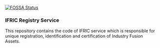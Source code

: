 [![FOSSA Status](https://app.fossa.com/api/projects/git%2Bgithub.com%2FIndustryFusion%2Ficidservice-poc.svg?type=shield&issueType=license)](https://app.fossa.com/projects/git%2Bgithub.com%2FIndustryFusion%2Ficidservice-poc?ref=badge_shield&issueType=license)


### IFRIC Registry Service

This repository contains the code of IFRIC service which is responsible for unique registration, identification and certification of Industry Fusion Assets.

